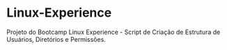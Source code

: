 # Linux-Experience
Projeto do Bootcamp Linux Experience - Script de Criação de Estrutura de Usuários, Diretórios e Permissões.
